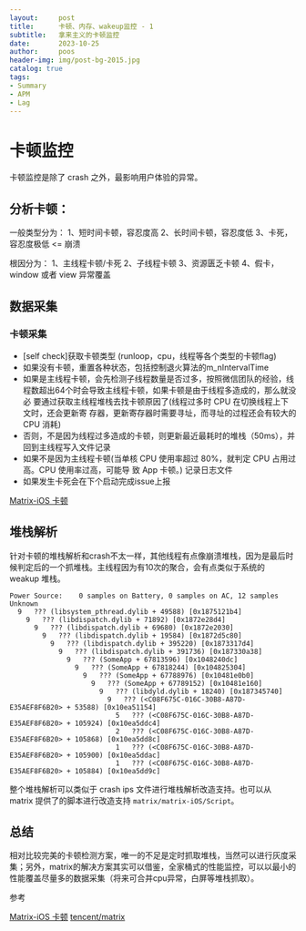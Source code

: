 ```yaml
---
layout:     post
title:      卡顿、内存、wakeup监控 - 1
subtitle:   拿来主义的卡顿监控
date:       2023-10-25
author:     poos
header-img: img/post-bg-2015.jpg
catalog: true
tags:
- Summary
- APM
- Lag
---
```



# 卡顿监控
卡顿监控是除了 crash 之外，最影响用户体验的异常。


## 分析卡顿：

一般类型分为：
1、短时间卡顿，容忍度高
2、长时间卡顿，容忍度低
3、卡死，容忍度极低 <= 崩溃

根因分为：
1、主线程卡顿/卡死
2、子线程卡顿
3、资源匮乏卡顿
4、假卡，window 或者 view 异常覆盖


## 数据采集

### 卡顿采集

- [self check]获取卡顿类型 (runloop，cpu，线程等各个类型的卡顿flag)
- 如果没有卡顿，重置各种状态，包括控制退火算法的m_nIntervalTime
- 如果是主线程卡顿，会先检测子线程数量是否过多，按照微信团队的经验，线程数超出64个时会导致主线程卡顿，如果卡顿是由于线程多造成的，那么就没必 要通过获取主线程堆栈去找卡顿原因了(线程过多时 CPU 在切换线程上下文时，还会更新寄 存器，更新寄存器时需要寻址，而寻址的过程还会有较大的 CPU 消耗)
- 否则，不是因为线程过多造成的卡顿，则更新最近最耗时的堆栈（50ms），并回到主线程写入文件记录
- 如果不是因为主线程卡顿(当单核 CPU 使用率超过 80%，就判定 CPU 占用过高。CPU 使用率过高，可能导 致 App 卡顿。) 记录日志文件
- 如果发生卡死会在下个启动完成issue上报

[Matrix-iOS 卡顿](https://www.jianshu.com/p/4d145e0cc26b)


## 堆栈解析

针对卡顿的堆栈解析和crash不太一样，其他线程有点像崩溃堆栈，因为是最后时候判定后的一个抓堆栈。主线程因为有10次的聚合，会有点类似于系统的 weakup 堆栈。

```
Power Source:    0 samples on Battery, 0 samples on AC, 12 samples Unknown
  9   ??? (libsystem_pthread.dylib + 49588) [0x1875121b4]
    9   ??? (libdispatch.dylib + 71892) [0x1872e28d4]
      9   ??? (libdispatch.dylib + 69680) [0x1872e2030]
        9   ??? (libdispatch.dylib + 19584) [0x1872d5c80]
          9   ??? (libdispatch.dylib + 395220) [0x1873317d4]
            9   ??? (libdispatch.dylib + 391736) [0x187330a38]
              9   ??? (SomeApp + 67813596) [0x1048240dc]
                9   ??? (SomeApp + 67818244) [0x104825304]
                  9   ??? (SomeApp + 67788976) [0x10481e0b0]
                    9   ??? (SomeApp + 67789152) [0x10481e160]
                      9   ??? (libdyld.dylib + 18240) [0x187345740]
                        9   ??? (<C08F675C-016C-30B8-A87D-E35AEF8F6B20> + 53588) [0x10ea51154]
                          5   ??? (<C08F675C-016C-30B8-A87D-E35AEF8F6B20> + 105924) [0x10ea5ddc4]
                          2   ??? (<C08F675C-016C-30B8-A87D-E35AEF8F6B20> + 105868) [0x10ea5dd8c]
                          1   ??? (<C08F675C-016C-30B8-A87D-E35AEF8F6B20> + 105900) [0x10ea5ddac]
                          1   ??? (<C08F675C-016C-30B8-A87D-E35AEF8F6B20> + 105884) [0x10ea5dd9c]
```

整个堆栈解析可以类似于 crash ips 文件进行堆栈解析改造支持。也可以从 matrix 提供了的脚本进行改造支持 `matrix/matrix-iOS/Script`。


## 总结

相对比较完美的卡顿检测方案，唯一的不足是定时抓取堆栈，当然可以进行灰度采集；另外，matrix的解决方案其实可以借鉴，全家桶式的性能监控，可以以最小的性能覆盖尽量多的数据采集（将来可合并cpu异常，白屏等堆栈抓取）。


参考

[Matrix-iOS 卡顿](https://www.jianshu.com/p/4d145e0cc26b)
[tencent/matrix](https://github.com/Tencent/matrix)

